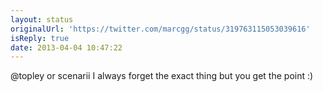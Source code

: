 ```yaml
---
layout: status
originalUrl: 'https://twitter.com/marcgg/status/319763115053039616'
isReply: true
date: 2013-04-04 10:47:22
---
```


@topley or scenarii I always forget the exact thing but you get the point :)
